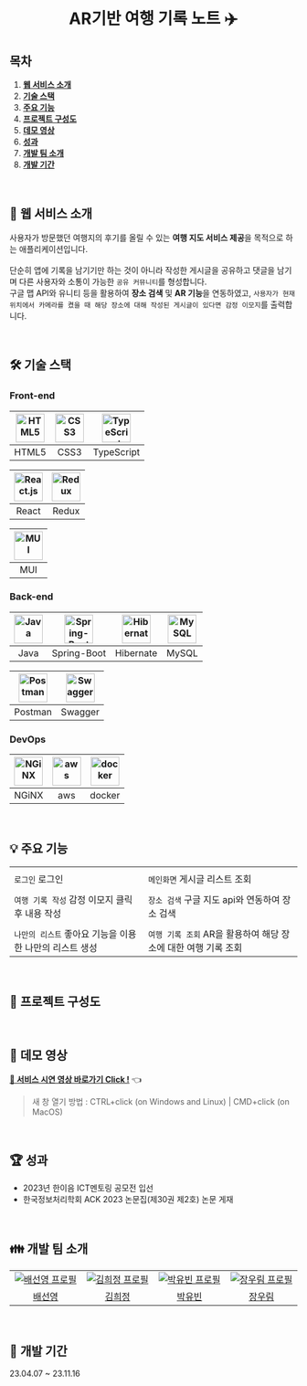 <h1 align="center">AR기반 여행 기록 노트 ✈️</h1>

## 목차

1. [**웹 서비스 소개**](#1)
1. [**기술 스택**](#2)
1. [**주요 기능**](#3)
1. [**프로젝트 구성도**](#4)
1. [**데모 영상**](#5)
1. [**성과**](#6)
1. [**개발 팀 소개**](#7)
1. [**개발 기간**](#8)

<br />

<div id="1"></div>

## 💁 웹 서비스 소개
사용자가 방문했던 여행지의 후기를 올릴 수 있는 **여행 지도 서비스 제공**을 목적으로 하는 애플리케이션입니다. <br><br>
단순히 앱에 기록을 남기기만 하는 것이 아니라 작성한 게시글을 공유하고 댓글을 남기며 다른 사용자와 소통이 가능한 ```공유 커뮤니티```를 형성합니다. <br>
구글 맵 API와 유니티 등을 활용하여 **장소 검색** 및 **AR 기능**을 연동하였고, ```사용자가 현재 위치에서 카메라를 켰을 때 해당 장소에 대해 작성된 게시글이 있다면 감정 이모지```를 출력합니다. <br>

<br />

<div id="2"></div>

## 🛠 기술 스택

### **Front-end**

| <img src="https://profilinator.rishav.dev/skills-assets/html5-original-wordmark.svg" alt="HTML5" width="50px" height="50px" /> | <img src="https://profilinator.rishav.dev/skills-assets/css3-original-wordmark.svg" alt="CSS3" width="50px" height="50px" /> | <img src="https://profilinator.rishav.dev/skills-assets/typescript-original.svg" alt="TypeScript" width="50px" height="50px" /> |
| :----------------------------------------------------------------------------------------------------------------------------: | :--------------------------------------------------------------------------------------------------------------------------: | :-----------------------------------------------------------------------------------------------------------------------------: |
|                                                             HTML5                                                              |                                                             CSS3                                                             |                                                           TypeScript                                                            |

| <img src="https://profilinator.rishav.dev/skills-assets/react-original-wordmark.svg" alt="React.js" width="50px" height="50px" /> | <img src="https://profilinator.rishav.dev/skills-assets/redux-original.svg" alt="Redux" width="50px" height="50px" /> |
| :-------------------------------------------------------------------------------------------------------------------------------: | :-------------------------------------------------------------------------------------------------------------------: | 
|                                                               React                                                               |                                                         Redux                                                         |                         

| <img src="https://mui.com/static/logo.png" alt="MUI" width="50px" height="50px" /> | 
| :----------------------------------------------------------------------------------------------------------: | 
|                                        MUI                                         |

### **Back-end**

| <img src="https://profilinator.rishav.dev/skills-assets/java-original-wordmark.svg" alt="Java" width="50px" height="50px" /> | <img src="https://www.seekpng.com/png/full/8-80775_spring-logo-png-transparent-spring-java.png" alt="Spring-Boot" width="50px" height="50px" /> | <img src="https://media.vlpt.us/images/2012monk/post/86ce779f-a08b-438d-836c-8dbe6e5a8cc0/hibernate_icon_whitebkg.svg" alt="Hibernate" width="50px" height="50px" /> | <img src="https://profilinator.rishav.dev/skills-assets/mysql-original-wordmark.svg" alt="MySQL" width="50px" height="50px" /> |
| :--------------------------------------------------------------------------------------------------------------------------: | :---------------------------------------------------------------------------------------------------------------------------------------------: | :------------------------------------------------------------------------------------------------------------------------------------------------------------------: | :----------------------------------------------------------------------------------------------------------------------------: |
|                                                             Java                                                             |                                                                   Spring-Boot                                                                   |                                                                              Hibernate                                                                               |                                                             MySQL                                                              |     


| <img src="https://res.cloudinary.com/postman/image/upload/t_team_logo/v1629869194/team/2893aede23f01bfcbd2319326bc96a6ed0524eba759745ed6d73405a3a8b67a8" alt="Postman" width="50px" height="50px" /> | <img src="https://upload.wikimedia.org/wikipedia/commons/a/ab/Swagger-logo.png" alt="Swagger" width="50px" height="50px" /> | 
| :--------------------------------------------------------------------------------------------------------------------------------------------------------------------------------------------------: | :-------------------------------------------------------------------------------------------------------------------------: | 
|                                                                                               Postman                                                                                                |                                                           Swagger                                                           |
### **DevOps**

| <img src="https://profilinator.rishav.dev/skills-assets/nginx-original.svg" alt="NGiNX" width="50px" height="50px" /> | <img src="https://pbs.twimg.com/profile_images/1351702967561252865/aXfcETIt_400x400.jpg" alt="aws" width="50px" height="50px" /> | <img src="https://profilinator.rishav.dev/skills-assets/docker-original-wordmark.svg" alt="docker" width="50px" height="50px" /> |
| :-------------------------------------------------------------------------------------------------------------------: | :------------------------------------------------------------------------------------------------------------------------------: | :-----------------------------------------------------------------------------------------------------------------------------------------------------------: |
|                                                         NGiNX                                                         |                                                               aws                                                                |                                                             docker                                                              |

<br />

<div id="3"></div>

## 💡 주요 기능
|||
|---|---|
|<img src="">|<img src="">|
|`로그인` 로그인|`메인화면` 게시글 리스트 조회|
|<img src="">|<img src="">|
|`여행 기록 작성` 감정 이모지 클릭 후 내용 작성|`장소 검색` 구글 지도 api와 연동하여 장소 검색|
|<img src="">|<img src="">|
|`나만의 리스트` 좋아요 기능을 이용한 나만의 리스트 생성|`여행 기록 조회` AR을 활용하여 해당 장소에 대한 여행 기록 조회|

<br />

<div id="4"></div>

## 📂 프로젝트 구성도

<br />

<div id="5"></div>

## 🎥 데모 영상
[**🔗 서비스 시연 영상 바로가기 Click !**](https://youtu.be/yTaHxJBxeUQ) 👈

> 새 창 열기 방법 : CTRL+click (on Windows and Linux) | CMD+click (on MacOS)

<br />

<div id="6"></div>

## 🏆 성과
- 2023년 한이음 ICT멘토링 공모전 입선
- 한국정보처리학회 ACK 2023 논문집(제30권 제2호) 논문 게재

<br />

<div id="7"></div>

## 👪 개발 팀 소개
<table>
  <tr>
    <td align="center" width="150px">
      <a href="https://github.com/Jo-wonbin" target="_blank">
        <img src="https://avatars.githubusercontent.com/baesunyoung6767" alt="배선영 프로필" />
      </a>
    </td>
    <td align="center" width="150px">
      <a href="https://github.com/dudqo225" target="_blank">
        <img src="https://avatars.githubusercontent.com/heejung0" alt="김희정 프로필" />
      </a>
    </td>
    <td align="center" width="150px">
      <a href="https://github.com/person003333" target="_blank">
        <img src="https://avatars.githubusercontent.com/yubin012" alt="박유빈 프로필" />
      </a>
    </td>
    <td align="center" width="150px">
      <a href="https://github.com/JeongHwan-dev" target="_blank">
        <img src="https://avatars.githubusercontent.com/woorimj" alt="장우림 프로필" />
      </a>
    </td>
  </tr>
  <tr>
    <td align="center">
      <a href="https://github.com/baesunyoung6767" target="_blank">
        배선영<br />
      </a>
    </td>
    <td align="center">
      <a href="https://github.com/heejung0" target="_blank">
        김희정<br />
      </a>
    </td>
    <td align="center">
      <a href="https://github.com/yubin012" target="_blank">
        박유빈<br />
      </a>
    </td>
    <td align="center">
      <a href="https://github.com/woorimj" target="_blank">
        장우림<br />
      </a>
    </td>
  </tr>
</table>

<br />

<div id="8"></div>

## 📅 개발 기간
23.04.07 ~ 23.11.16
